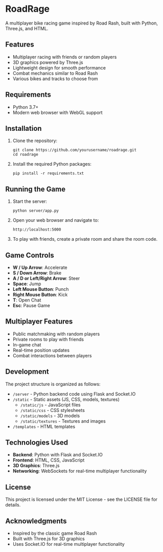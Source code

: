 # RoadRage

A multiplayer bike racing game inspired by Road Rash, built with Python, Three.js, and HTML.

## Features

- Multiplayer racing with friends or random players
- 3D graphics powered by Three.js
- Lightweight design for smooth performance
- Combat mechanics similar to Road Rash
- Various bikes and tracks to choose from

## Requirements

- Python 3.7+
- Modern web browser with WebGL support

## Installation

1. Clone the repository:
   ```
   git clone https://github.com/yourusername/roadrage.git
   cd roadrage
   ```

2. Install the required Python packages:
   ```
   pip install -r requirements.txt
   ```

## Running the Game

1. Start the server:
   ```
   python server/app.py
   ```

2. Open your web browser and navigate to:
   ```
   http://localhost:5000
   ```

3. To play with friends, create a private room and share the room code.

## Game Controls

- **W / Up Arrow**: Accelerate
- **S / Down Arrow**: Brake
- **A / D or Left/Right Arrow**: Steer
- **Space**: Jump
- **Left Mouse Button**: Punch
- **Right Mouse Button**: Kick
- **T**: Open Chat
- **Esc**: Pause Game

## Multiplayer Features

- Public matchmaking with random players
- Private rooms to play with friends
- In-game chat
- Real-time position updates
- Combat interactions between players

## Development

The project structure is organized as follows:

- `/server` - Python backend code using Flask and Socket.IO
- `/static` - Static assets (JS, CSS, models, textures)
  - `/static/js` - JavaScript files
  - `/static/css` - CSS stylesheets
  - `/static/models` - 3D models
  - `/static/textures` - Textures and images
- `/templates` - HTML templates

## Technologies Used

- **Backend**: Python with Flask and Socket.IO
- **Frontend**: HTML, CSS, JavaScript
- **3D Graphics**: Three.js
- **Networking**: WebSockets for real-time multiplayer functionality

## License

This project is licensed under the MIT License - see the LICENSE file for details.

## Acknowledgments

- Inspired by the classic game Road Rash
- Built with Three.js for 3D graphics
- Uses Socket.IO for real-time multiplayer functionality